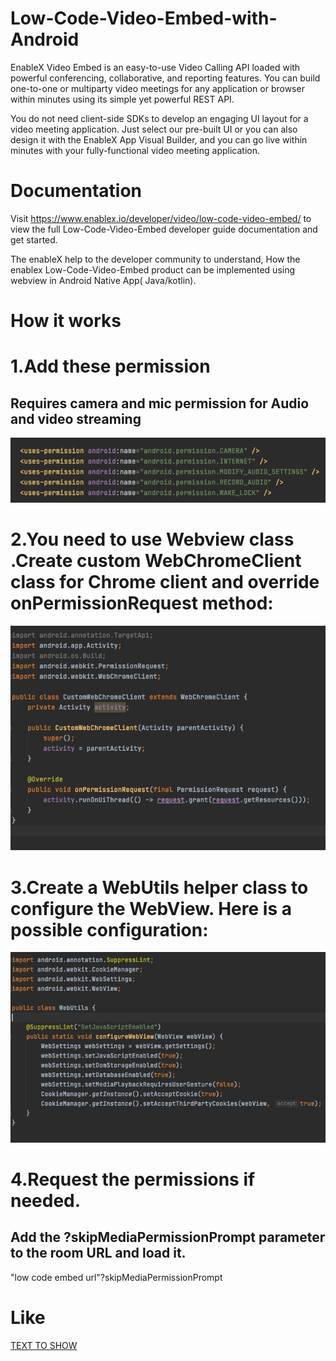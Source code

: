 # Low-Code-Video-Embed-with-Android

EnableX Video Embed is an easy-to-use Video Calling API loaded with powerful conferencing, collaborative, and reporting features. You can build one-to-one or multiparty video meetings for any application or browser within minutes using its simple yet powerful REST API.

You do not need client-side SDKs to develop an engaging UI layout for a video meeting application. Just select our pre-built UI or you can also design it with the EnableX App Visual Builder, and you can go live within minutes with your fully-functional video meeting application.


 # Documentation
Visit https://www.enablex.io/developer/video/low-code-video-embed/ to view the full Low-Code-Video-Embed developer guide documentation and get started.


The enableX help to the developer community to understand, How the enablex Low-Code-Video-Embed product can be implemented using webview in Android Native App( Java/kotlin).

# How it works

# 1.Add  these  permission 
## Requires camera and mic permission for Audio and video streaming 


 ![GitHub Logo](/images/permission.png)




# 2.You need to use Webview class .Create custom WebChromeClient class for Chrome client  and override onPermissionRequest method:

![GitHub Logo](/images/customchromeclient.png)



# 3.Create a WebUtils helper class to configure the WebView. Here is a possible configuration:

![GitHub Logo](/images/webUtils.png)


# 4.Request the permissions if needed.
 ## Add the ?skipMediaPermissionPrompt parameter to the room URL and load it.

   "low code embed url"?skipMediaPermissionPrompt
 # Like
[TEXT TO SHOW]("https://www.google.co.in/"+"?skipMediaPermissionPrompt")
 
  

